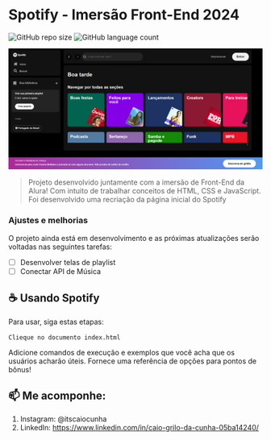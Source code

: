 # Spotify - Imersão Front-End 2024

![GitHub repo size](https://img.shields.io/github/repo-size/itscaiocunha/spotify_Alura?style=for-the-badge)
![GitHub language count](https://img.shields.io/github/languages/count/itscaiocunha/spotify_Alura?style=for-the-badge)

<img src="/src/assets/TelaSpotify.png" alt="Exemplo imagem">

> Projeto desenvolvido juntamente com a imersão de Front-End da Alura! Com intuito de trabalhar conceitos de HTML, CSS e JavaScript.
> Foi desenvolvido uma recriação da página inicial do Spotify

### Ajustes e melhorias

O projeto ainda está em desenvolvimento e as próximas atualizações serão voltadas nas seguintes tarefas:

- [ ] Desenvolver telas de playlist
- [ ] Conectar API de Música

## ☕ Usando Spotify

Para usar, siga estas etapas:

```
Clieque no documento index.html
```

Adicione comandos de execução e exemplos que você acha que os usuários acharão úteis. Fornece uma referência de opções para pontos de bônus!

## 📫 Me acomponhe:

1. Instagram: @itscaiocunha
2. LinkedIn: https://www.linkedin.com/in/caio-grilo-da-cunha-05ba14240/

